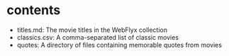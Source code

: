 # contents


* titles.md: The movie titles in the WebFlyx collection
* classics.csv: A comma-separated list of classic movies
* quotes: A directory of files containing memorable quotes from movies
